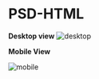 # PSD-HTML

**Desktop view**
![desktop](https://github.com/jeyaramanjegan/PSD-HTML/assets/48308523/9f2ca461-61d4-439d-88a3-17a70094811b)


**Mobile View**

![mobile](https://github.com/jeyaramanjegan/PSD-HTML/assets/48308523/ac8e687b-eff5-401a-84bf-dc9382a9c99a)
